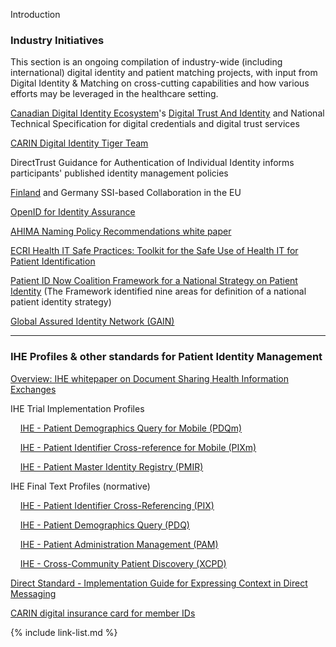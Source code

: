 Introduction

### Industry Initiatives

This section is an ongoing compilation of industry-wide (including international) digital identity and patient matching projects, with input from Digital Identity & Matching on cross-cutting capabilities and how various efforts may be leveraged in the healthcare setting. 

[Canadian Digital Identity Ecosystem](https://diacc.ca/trust-framework/)'s [Digital Trust And Identity](https://ciostrategycouncil.com/standards/103_1_2020/) and National Technical Specification for digital credentials and digital trust services

[CARIN Digital Identity Tiger Team](https://www.carinalliance.com/our-work/digitalidentity/)

DirectTrust Guidance for Authentication of Individual Identity informs participants' published identity management policies  

[Finland](https://vm.fi/en/digital-identity) and Germany SSI-based Collaboration in the EU

[OpenID for Identity Assurance](https://openid.net/wg/ekyc-ida/) 

[AHIMA Naming Policy Recommendations white paper](https://ahima.org/media/blfdriqj/326_21_namingpolicywhitepaper_final.pdf?oid=302787)

[ECRI Health IT Safe Practices: Toolkit for the Safe Use of Health IT for Patient Identification](https://www.ecri.org/Resources/HIT/Patient%20ID/Patient_Identification_Toolkit_final.pdf)

[Patient ID Now Coalition Framework for a National Strategy on Patient Identity](https://patientidnow.org/)  (The Framework identified nine areas for definition of a national patient identity strategy)

[Global Assured Identity Network (GAIN)](https://gainforum.org/)

----

### IHE Profiles & other standards for Patient Identity Management 

[Overview: IHE whitepaper on Document Sharing Health Information Exchanges](https://profiles.ihe.net/ITI/HIE-Whitepaper/index.html#5-patient-identity-management)

IHE Trial Implementation Profiles

&nbsp;&nbsp;&nbsp;&nbsp;[IHE - Patient Demographics Query for Mobile (PDQm)](https://profiles.ihe.net/ITI/PDQm/index.html)  

&nbsp;&nbsp;&nbsp;&nbsp;[IHE - Patient Identifier Cross-reference for Mobile (PIXm)](https://profiles.ihe.net/ITI/PIXm/index.html)  

&nbsp;&nbsp;&nbsp;&nbsp;[IHE - Patient Master Identity Registry (PMIR)](https://www.ihe.net/uploadedFiles/Documents/ITI/IHE_ITI_Suppl_PMIR.pdf)

IHE Final Text Profiles (normative)

&nbsp;&nbsp;&nbsp;&nbsp;[IHE - Patient Identifier Cross-Referencing (PIX)](https://profiles.ihe.net/ITI/TF/Volume1/ch-5.html)  

&nbsp;&nbsp;&nbsp;&nbsp;[IHE - Patient Demographics Query (PDQ)](https://profiles.ihe.net/ITI/TF/Volume1/ch-8.html)

&nbsp;&nbsp;&nbsp;&nbsp;[IHE - Patient Administration Management (PAM)](https://profiles.ihe.net/ITI/TF/Volume1/ch-14.html)

&nbsp;&nbsp;&nbsp;&nbsp;[IHE - Cross-Community Patient Discovery (XCPD)](https://profiles.ihe.net/ITI/TF/Volume1/ch-27.html)  

[Direct Standard - Implementation Guide for Expressing Context in Direct Messaging](http://wiki.directproject.org/w/images/4/40/Implementation_Guide_for_Expressing_Context_in_Direct_Messaging_v1.1.pdf)  

[CARIN digital insurance card for member IDs](https://confluence.hl7.org/display/CAR/CARIN+IG+for+Digital+Insurance+Card)  

{% include link-list.md %}

